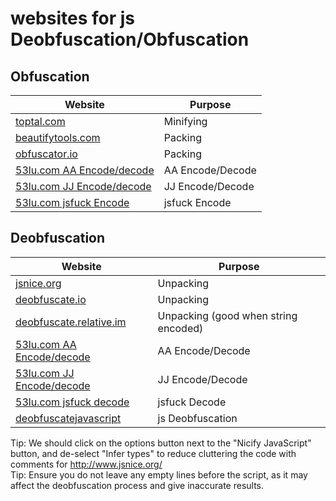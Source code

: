 


# websites for js Deobfuscation/Obfuscation



## Obfuscation


| Website                                                 | Purpose               |
| ------------------------------------------------------- | --------------------- |
| [toptal.com](https://www.toptal.com/developers/javascript-minifier)           | Minifying             |
| [beautifytools.com](https://beautifytools.com/javascript-obfuscator.php)      | Packing               |
| [obfuscator.io](https://obfuscator.io/)                                      | Packing               |
| [53lu.com AA Encode/decode](https://www.53lu.com/tool/aaencode/)               | AA Encode/Decode      |
| [53lu.com JJ Encode/decode](https://www.53lu.com/tool/jjencode/)               | JJ Encode/Decode      |
| [53lu.com jsfuck Encode](https://www.53lu.com/tool/jsfuck/)                     | jsfuck Encode         |



## Deobfuscation



| Website                                                        | Purpose                |
| -------------------------------------------------------------- | ---------------------- |
| [jsnice.org](http://www.jsnice.org/)                            | Unpacking              |
| [deobfuscate.io](https://deobfuscate.io/)                       | Unpacking              |
| [deobfuscate.relative.im](https://deobfuscate.relative.im/)     | Unpacking (good when string encoded) |
| [53lu.com AA Encode/decode](https://www.53lu.com/tool/aaencode/) | AA Encode/Decode       |
| [53lu.com JJ Encode/decode](https://www.53lu.com/tool/jjencode/) | JJ Encode/Decode       |
| [53lu.com jsfuck decode](https://www.53lu.com/tool/jsfuckdecode/) | jsfuck Decode        |
| [deobfuscatejavascript](http://deobfuscatejavascript.com/)               | js Deobfuscation |


Tip: We should click on the options button next to the "Nicify JavaScript" button, and de-select "Infer types" to reduce cluttering the code with comments for  http://www.jsnice.org/   
Tip: Ensure you do not leave any empty lines before the script, as it may affect the deobfuscation process and give inaccurate results.
